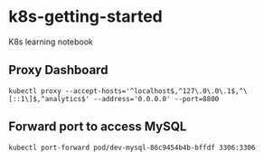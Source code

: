 # k8s-getting-started
K8s learning notebook

## Proxy Dashboard

```
kubectl proxy --accept-hosts='^localhost$,^127\.0\.0\.1$,^\[::1\]$,^analytics$' --address='0.0.0.0' --port=8800
```

## Forward port to access MySQL
```
kubectl port-forward pod/dev-mysql-86c9454b4b-bffdf 3306:3306
```

